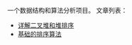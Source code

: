 一个数据结构和算法分析项目。
文章列表：
* [详解二叉堆和堆排序](https://juejin.cn/post/7032873393410015269)
* [基础的排序算法](https://juejin.cn/post/7032163993703841800)